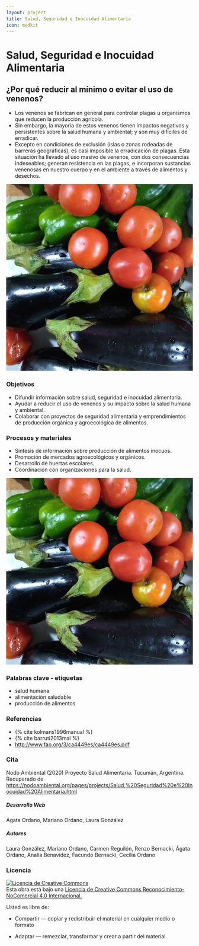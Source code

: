 ```yaml
---
layout: project
title: Salud, Seguridad e Inocuidad Alimentaria
icon: medkit
---
```


# Salud, Seguridad e Inocuidad Alimentaria

## ¿Por qué reducir al mínimo o evitar el uso de venenos?
- Los venenos se fabrican en general para controlar plagas u organismos que reducen la producción agrícola. 
- Sin embargo, la mayoría de estos venenos tienen impactos negativos y persistentes sobre la salud humana y ambiental; y son muy difíciles de erradicar. 
- Excepto en condiciones de exclusión (islas o zonas rodeadas de barreras geográficas), es casi imposible la erradicación de plagas. Esta situación ha llevado al uso masivo de venenos, con dos consecuencias indeseables; generan resistencia en las plagas, e incorporan sustancias venenosas en nuestro cuerpo y en el ambiente a través de alimentos y desechos.


![verdura](/assets/images/projects/verdura.jpg)


### Objetivos
- Difundir información sobre salud, seguridad e inocuidad alimentaria.
- Ayudar a reducir el uso de venenos y su impacto sobre la salud humana y ambiental.
- Colaborar con proyectos de seguridad alimentaria y emprendimientos de producción orgánica y agroecológica de alimentos.


### Procesos y materiales
- Síntesis de información sobre producción de alimentos inocuos. 
- Promoción de mercados agroecológicos y orgánicos.
- Desarrollo de huertas escolares.
- Coordinación con organizaciones para la salud.


![gestión](/assets/images/projects/verdura.jpg)


### Palabras clave - etiquetas
- salud humana
- alimentación saludable
- producción de alimentos


### Referencias
+ {% cite kolmans1996manual %}
+ {% cite barruti2013mal %}
+ http://www.fao.org/3/ca4449es/ca4449es.pdf

### Cita
Nodo Ambiental (2020) Proyecto Salud Alimentaria. Tucumán, Argentina. Recuperado de https://nodoambiental.org/pages/projects/Salud,%20Seguridad%20e%20Inocuidad%20Alimentaria.html

##### Desarrollo Web
Ágata Ordano, Mariano Ordano, Laura González

##### Autores 
Laura González, Mariano Ordano, Carmen Reguilón, Renzo Bernacki, Ágata Ordano, Analía Benavidez, Facundo Bernacki, Cecilia Ordano

### Licencia
<a rel="license" href="http://creativecommons.org/licenses/by-nc/4.0/"><img alt="Licencia de Creative Commons" style="border-width:0" src="https://licensebuttons.net/l/by-nc/4.0/88x31.png" /></a><br />Esta obra está bajo una <a rel="license" href="https://creativecommons.org/licenses/by-nc/4.0/deed.es_ES">Licencia de Creative Commons Reconocimiento-NoComercial 4.0 Internacional.</a>

Usted es libre de:

+ Compartir — copiar y redistribuir el material en cualquier medio o formato

+ Adaptar — remezclar, transformar y crear a partir del material

